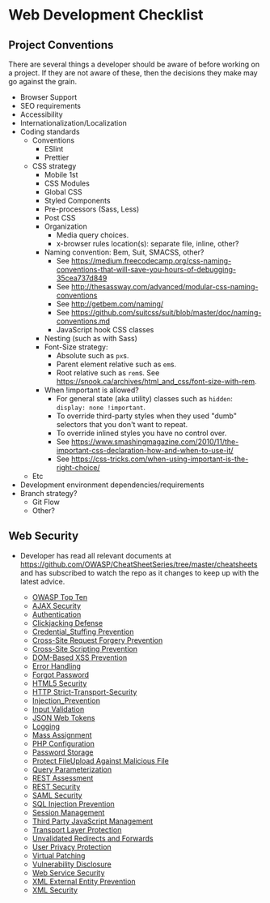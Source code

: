 # Web Development Checklist


## Project Conventions

There are several things a developer should be aware of before working on a
project.  If they are not aware of these, then the decisions they make may go
against the grain.

* Browser Support
* SEO requirements
* Accessibility
* Internationalization/Localization
* Coding standards
  + Conventions
    - ESlint
    - Prettier
  + CSS strategy
    - Mobile 1st
    - CSS Modules
    - Global CSS
    - Styled Components
    - Pre-processors (Sass, Less)
    - Post CSS
    - Organization
      * Media query choices.
      * x-browser rules location(s): separate file, inline, other?
    - Naming convention: Bem, Suit, SMACSS, other?
      * See https://medium.freecodecamp.org/css-naming-conventions-that-will-save-you-hours-of-debugging-35cea737d849
      * See http://thesassway.com/advanced/modular-css-naming-conventions
      * See http://getbem.com/naming/
      * See https://github.com/suitcss/suit/blob/master/doc/naming-conventions.md
      * JavaScript hook CSS classes
    - Nesting (such as with Sass)
    - Font-Size strategy:
      - Absolute such as `px`s.
      - Parent element relative such as `em`s.
      - Root relative such as `rem`s.  See
        https://snook.ca/archives/html_and_css/font-size-with-rem.
    - When !important is allowed?
      * For general state (aka utility) classes such as `hidden`: `display: none
        !important`.
      * To override third-party styles when they used "dumb" selectors that you don't
        want to repeat.
      * To override inlined styles you have no control over.
      * See
        https://www.smashingmagazine.com/2010/11/the-important-css-declaration-how-and-when-to-use-it/
      * See https://css-tricks.com/when-using-important-is-the-right-choice/
  + Etc
* Development environment dependencies/requirements
* Branch strategy?
  + Git Flow
  + Other?


## Web Security

- Developer has read all relevant documents at https://github.com/OWASP/CheatSheetSeries/tree/master/cheatsheets
  and has subscribed to watch the repo as it changes to keep up with the latest
  advice.
  
  + [OWASP Top Ten](https://www.owasp.org/index.php/Category:OWASP_Top_Ten_Project)
  + [AJAX Security](https://github.com/OWASP/CheatSheetSeries/blob/master/cheatsheets/AJAX_Security_Cheat_Sheet.md)
  + [Authentication](https://github.com/OWASP/CheatSheetSeries/blob/master/cheatsheets/Authentication_Cheat_Sheet.md)
  + [Clickjacking Defense](https://github.com/OWASP/CheatSheetSeries/blob/master/cheatsheets/Clickjacking_Defense_Cheat_Sheet.md)
  + [Credential_Stuffing Prevention](https://github.com/OWASP/CheatSheetSeries/blob/master/cheatsheets/Credential_Stuffing_Prevention_Cheat_Sheet.md)
  + [Cross-Site Request Forgery Prevention](https://github.com/OWASP/CheatSheetSeries/blob/master/cheatsheets/Cross-Site_Request_Forgery_Prevention_Cheat_Sheet.md)
  + [Cross-Site Scripting Prevention](https://github.com/OWASP/CheatSheetSeries/blob/master/cheatsheets/Cross_Site_Scripting_Prevention_Cheat_Sheet.md)
  + [DOM-Based XSS Prevention](https://github.com/OWASP/CheatSheetSeries/blob/master/cheatsheets/DOM_based_XSS_Prevention_Cheat_Sheet.md)
  + [Error Handling](https://github.com/OWASP/CheatSheetSeries/blob/master/cheatsheets/Error_Handling_Cheat_Sheet.md)
  + [Forgot Password](https://github.com/OWASP/CheatSheetSeries/blob/master/cheatsheets/Forgot_Password_Cheat_Sheet.md)
  + [HTML5 Security](https://github.com/OWASP/CheatSheetSeries/blob/master/cheatsheets/HTML5_Security_Cheat_Sheet.md)
  + [HTTP Strict-Transport-Security](https://github.com/OWASP/CheatSheetSeries/blob/master/cheatsheets/HTTP_Strict_Transport_Security_Cheat_Sheet.md)
  + [Injection_Prevention](https://github.com/OWASP/CheatSheetSeries/blob/master/cheatsheets/Injection_Prevention_Cheat_Sheet.md)
  + [Input Validation](https://github.com/OWASP/CheatSheetSeries/blob/master/cheatsheets/Input_Validation_Cheat_Sheet.md)
  + [JSON Web Tokens](https://github.com/OWASP/CheatSheetSeries/blob/master/cheatsheets/JSON_Web_Token_Cheat_Sheet_for_Java.md)
  + [Logging](https://github.com/OWASP/CheatSheetSeries/blob/master/cheatsheets/Logging_Cheat_Sheet.md)
  + [Mass Assignment](https://github.com/OWASP/CheatSheetSeries/blob/master/cheatsheets/Mass_Assignment_Cheat_Sheet.md)
  + [PHP Configuration](https://github.com/OWASP/CheatSheetSeries/blob/master/cheatsheets/PHP_Configuration_Cheat_Sheet.md)
  + [Password Storage](https://github.com/OWASP/CheatSheetSeries/blob/master/cheatsheets/Password_Storage_Cheat_Sheet.md)
  + [Protect FileUpload Against Malicious File](https://github.com/OWASP/CheatSheetSeries/blob/master/cheatsheets/Protect_FileUpload_Against_Malicious_File.md)
  + [Query Parameterization](https://github.com/OWASP/CheatSheetSeries/blob/master/cheatsheets/Query_Parameterization_Cheat_Sheet.md)
  + [REST Assessment](https://github.com/OWASP/CheatSheetSeries/blob/master/cheatsheets/REST_Assessment_Cheat_Sheet.md)
  + [REST Security](https://github.com/OWASP/CheatSheetSeries/blob/master/cheatsheets/REST_Security_Cheat_Sheet.md)
  + [SAML Security](https://github.com/OWASP/CheatSheetSeries/blob/master/cheatsheets/SAML_Security_Cheat_Sheet.md)
  + [SQL Injection Prevention](https://github.com/OWASP/CheatSheetSeries/blob/master/cheatsheets/SQL_Injection_Prevention_Cheat_Sheet.md)
  + [Session Management](https://github.com/OWASP/CheatSheetSeries/blob/master/cheatsheets/Session_Management_Cheat_Sheet.md)
  + [Third Party JavaScript Management](https://github.com/OWASP/CheatSheetSeries/blob/master/cheatsheets/Third_Party_Javascript_Management_Cheat_Sheet.md)
  + [Transport Layer Protection](https://github.com/OWASP/CheatSheetSeries/blob/master/cheatsheets/Transport_Layer_Protection_Cheat_Sheet.md)
  + [Unvalidated Redirects and Forwards](https://github.com/OWASP/CheatSheetSeries/blob/master/cheatsheets/Unvalidated_Redirects_and_Forwards_Cheat_Sheet.md)
  + [User Privacy Protection](https://github.com/OWASP/CheatSheetSeries/blob/master/cheatsheets/User_Privacy_Protection_Cheat_Sheet.md)
  + [Virtual Patching](https://github.com/OWASP/CheatSheetSeries/blob/master/cheatsheets/Virtual_Patching_Cheat_Sheet.md)
  + [Vulnerability Disclosure](https://github.com/OWASP/CheatSheetSeries/blob/master/cheatsheets/Vulnerability_Disclosure_Cheat_Sheet.md)
  + [Web Service Security](https://github.com/OWASP/CheatSheetSeries/blob/master/cheatsheets/Web_Service_Security_Cheat_Sheet.md)
  + [XML External Entity Prevention](https://github.com/OWASP/CheatSheetSeries/blob/master/cheatsheets/XML_External_Entity_Prevention_Cheat_Sheet.md)
  + [XML Security](https://github.com/OWASP/CheatSheetSeries/blob/master/cheatsheets/XML_Security_Cheat_Sheet.md)

